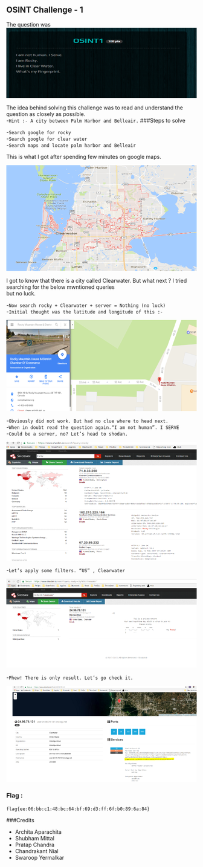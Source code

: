 ## OSINT Challenge - 1
The question was  
![](/HACKIM-8/images/osint1/1.png?raw=true)  

The idea behind solving this challenge was to read and understand the question as closely as possible.  
-`Hint :- A city between Palm Harbor and Belleair.`
###Steps to solve  

-`Search google for rocky`  
-`Search google for clear water`  
-`Search maps and locate palm harbor and Belleair`  

This is what I got after spending few minutes on google maps.

![](/HACKIM-8/images/osint1/2.png?raw=true)  

I got to know that there is a city called Clearwater. But what next ? I tried searching for the below mwntioned queries  
but no luck.  

-`Now search rocky + Clearwater + server = Nothing (no luck)`  
-`Initial thought was the latitude and longitude of this :-`  

![](/HACKIM-8/images/osint1/3.png?raw=true)  

-`Obviously did not work. But had no clue where to head next.`  
-`When in doubt read the question again.“I am not human”. I SERVE`  
-`Could be a server, no? Let’s head to shodan.`  

![](/HACKIM-8/images/osint1/4.png?raw=true)  

-`Let’s apply some filters. “US” , Clearwater`  

![](/HACKIM-8/images/osint1/5.png?raw=true)  

-`Phew! There is only result. Let’s go check it.`  

![](/HACKIM-8/images/osint1/6.png?raw=true)  

### Flag :  
    flag{ee:06:bb:c1:48:bc:64:bf:69:d3:ff:6f:b0:89:6a:84}


###Credits  
- Archita Aparachita
- Shubham Mittal
- Pratap Chandra
- Chandrakant Nial
- Swaroop Yermalkar
